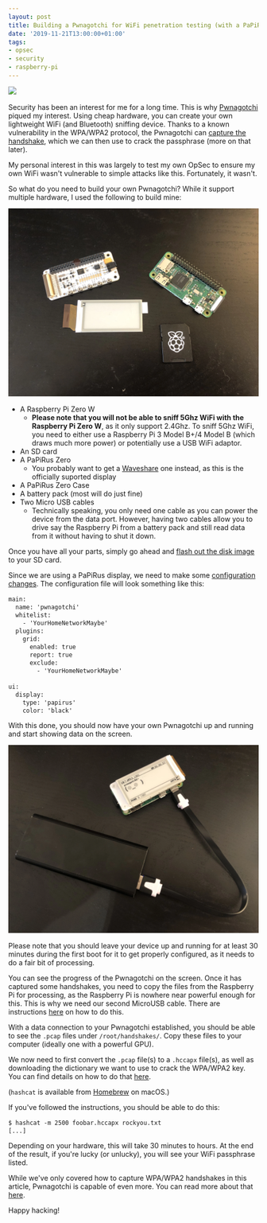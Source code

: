 ```yaml
---
layout: post
title: Building a Pwnagotchi for WiFi penetration testing (with a PaPiRus Zero display)
date: '2019-11-21T13:00:00+01:00'
tags:
- opsec
- security
- raspberry-pi
---
```


![](https://media.giphy.com/media/MM0Jrc8BHKx3y/source.gif)

Security has been an interest for me for a long time. This is why [Pwnagotchi](https://pwnagotchi.ai/) piqued my interest. Using cheap hardware, you can create your own lightweight WiFi (and Bluetooth) sniffing device. Thanks to a known vulnerability in the WPA/WPA2 protocol, the Pwnagotchi can [capture the handshake](https://pwnagotchi.ai/intro/#wifi-handshakes-101), which we can then use to crack the passphrase (more on that later).

My personal interest in this was largely to test my own OpSec to ensure my own WiFi wasn't vulnerable to simple attacks like this. Fortunately, it wasn't.

So what do you need to build your own Pwnagotchi? While it support multiple hardware, I used the following to build mine:

![](/assets/pwnagotchi-parts.webp)

- A Raspberry Pi Zero W
  - **Please note that you will not be able to sniff 5Ghz WiFi with the Raspberry Pi Zero W**, as it only support 2.4Ghz. To sniff 5Ghz WiFi, you need to either use a Raspberry Pi 3 Model B+/4 Model B (which draws much more power) or potentially use a USB WiFi adaptor.
- An SD card
- A PaPiRus Zero
  - You probably want to get a [Waveshare](https://www.waveshare.com/wiki/2.13inch_e-Paper_HAT) one instead, as this is the officially suported display
- A PaPiRus Zero Case
- A battery pack (most will do just fine)
- Two Micro USB cables
  - Technically speaking, you only need one cable as you can power the device from the data port. However, having two cables allow you to drive say the Raspberry Pi from a battery pack and still read data from it without having to shut it down.

Once you have all your parts, simply go ahead and [flash out the disk image](https://pwnagotchi.ai/installation/#flashing-an-image) to your SD card.

Since we are using a PaPiRus display, we need to make some [configuration changes](https://pwnagotchi.ai/configuration/). The configuration file will look something like this:

```
main:
  name: 'pwnagotchi'
  whitelist:
    - 'YourHomeNetworkMaybe'
  plugins:
    grid:
      enabled: true
      report: true
      exclude:
        - 'YourHomeNetworkMaybe'

ui:
  display:
    type: 'papirus'
    color: 'black'
```

With this done, you should now have your own Pwnagotchi up and running and start showing data on the screen.

![](/assets/pwnagotchi-running.webp)

Please note that you should leave your device up and running for at least 30 minutes during the first boot for it to get properly configured, as it needs to do a fair bit of processing.

You can see the progress of the Pwnagotchi on the screen. Once it has captured some handshakes, you need to copy the files from the Raspberry Pi for processing, as the Raspberry Pi is nowhere near powerful enough for this. This is why we need our second MicroUSB cable. There are instructions [here](https://pwnagotchi.ai/configuration/#connect-to-your-pwnagotchi) on how to do this.

With a data connection to your Pwnagotchi established, you should be able to see the `.pcap` files under `/root/handshakes/`. Copy these files to your computer (ideally one with a powerful GPU).

We now need to first convert the `.pcap` file(s) to a `.hccapx` file(s), as well as downloading the dictionary we want to use to crack the WPA/WPA2 key. You can find details on how to do that [here](https://hashcat.net/wiki/doku.php?id=cracking_wpawpa2).

(`hashcat` is available from [Homebrew](https://brew.sh/) on macOS.)

If you've followed the instructions, you should be able to do this:

```
$ hashcat -m 2500 foobar.hccapx rockyou.txt
[...]
```

Depending on your hardware, this will take 30 minutes to hours. At the end of the result, if you're lucky (or unlucky), you will see your WiFi passphrase listed.

While we've only covered how to capture WPA/WPA2 handshakes in this article, Pwnagotchi is capable of even more. You can read more about that [here](https://pwnagotchi.ai/usage/).

Happy hacking!
